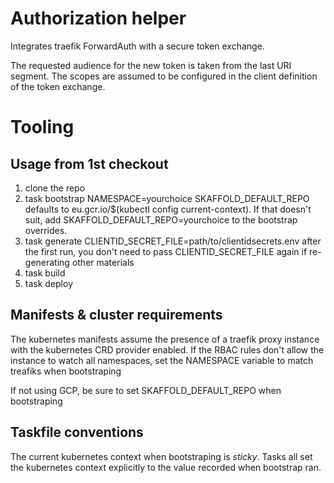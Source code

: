 # Authorization helper

Integrates traefik ForwardAuth with a secure token exchange.

The requested audience for the new token is taken from the last URI segment.
The scopes are assumed to be configured in the client definition of the token
exchange.

# Tooling

## Usage from 1st checkout

1. clone the repo
2. task bootstrap NAMESPACE=yourchoice
   SKAFFOLD_DEFAULT_REPO defaults to eu.gcr.io/$(kubectl config current-context).
   If that doesn't suit, add SKAFFOLD_DEFAULT_REPO=yourchoice to the bootstrap
   overrides.
3. task generate CLIENTID_SECRET_FILE=path/to/clientidsecrets.env
  after the first run, you don't need to pass CLIENTID_SECRET_FILE again if
  re-generating other materials
4. task build
5. task deploy

## Manifests & cluster requirements

The kubernetes manifests assume the presence of a traefik proxy instance with
the kubernetes CRD provider enabled. If the RBAC rules don't allow the instance
to watch all namespaces, set the NAMESPACE variable to match treafiks when
bootstraping

If not using GCP, be sure to set SKAFFOLD_DEFAULT_REPO when bootstraping

## Taskfile conventions

The current kubernetes context when bootstraping is *sticky*. Tasks all set the
kubernetes context explicitly to the value recorded when bootstrap ran.
